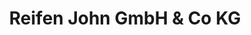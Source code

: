 ---
title: "Reifen John GmbH & Co KG"
url: /ried-im-innkreis/reifen-john-gmbh-und-co-kg/
shop: Autowerkstatt
---